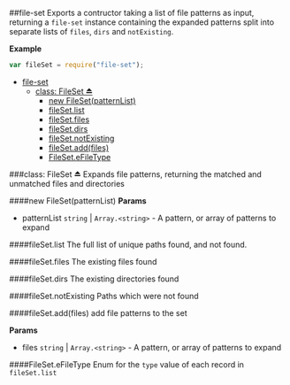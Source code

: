 <a name="module_file-set"></a>
##file-set
Exports a contructor taking a list of file patterns as input, returning a `file-set` instance containing the expanded patterns split into separate lists of `files`, `dirs` and `notExisting`.

**Example**  
```js
var fileSet = require("file-set");
```

* [file-set](#module_file-set)
  * [class: FileSet ⏏](#exp_module_file-set^FileSet)
    * [new FileSet(patternList)](#new_module_file-set^FileSet◊)
    * [fileSet.list](#module_file-set^FileSet#list)
    * [fileSet.files](#module_file-set^FileSet#files)
    * [fileSet.dirs](#module_file-set^FileSet#dirs)
    * [fileSet.notExisting](#module_file-set^FileSet#notExisting)
    * [fileSet.add(files)](#module_file-set^FileSet#add)
    * [FileSet.eFileType](#module_file-set^FileSet.eFileType)

<a name="exp_module_file-set^FileSet"></a>
###class: FileSet ⏏
Expands file patterns, returning the matched and unmatched files and directories

<a name="new_module_file-set^FileSet◊"></a>
####new FileSet(patternList)
**Params**

- patternList `string` | `Array.<string>` - A pattern, or array of patterns to expand  

<a name="module_file-set^FileSet#list"></a>
####fileSet.list
The full list of unique paths found, and not found.

<a name="module_file-set^FileSet#files"></a>
####fileSet.files
The existing files found

<a name="module_file-set^FileSet#dirs"></a>
####fileSet.dirs
The existing directories found

<a name="module_file-set^FileSet#notExisting"></a>
####fileSet.notExisting
Paths which were not found

<a name="module_file-set^FileSet#add"></a>
####fileSet.add(files)
add file patterns to the set

**Params**

- files `string` | `Array.<string>` - A pattern, or array of patterns to expand  

<a name="module_file-set^FileSet.eFileType"></a>
####FileSet.eFileType
Enum for the `type` value of each record in `fileSet.list`

